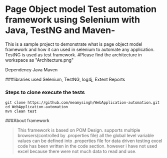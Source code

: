 # Page Object model Test automation framework using Selenium with Java, TestNG and Maven-
This is a sample project to demonstrate what is page object model framework and how it can used in selenium to automate any application.
TestNG is used as test framework.
#Please find the architecture in workspace as "Architecture.png"

Dependency
Java
Maven

###libraries used
Selenium,
TestNG,
log4j,
Extent Reports

### Steps to clone execute the tests
```
git clone https://github.com/meamysingh/WebApplication-automation.git
cd WebApplication-automation
mvn clean test
```

###About framework

>This framework is based on POM Design.
>supports multiple browsers(controlled by .properties file)
>all the global level variable values can be defined into .properties file
>for data driven testing excel code has been written in the code section.
>however i have not used excel because there were not much data to read and use.

